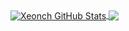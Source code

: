 <a href="https://github.com/XanderID">
  <img align="center" src="https://github-readme-stats-sigma-five.vercel.app/api?username=XeonCh&count_private=true&show_icons=true&hide_border=false&custom_title=MulqiGaming64%20Github%20Stats&include_all_commits=true&hide=issues&theme=tokyonight" alt="Xeonch GitHub Stats" />
</a>
<a href="https://github.com/XanderID">
  <img align="center" src="https://github-readme-stats-sigma-five.vercel.app/api/top-langs/?username=XeonCh&layout=compact&hide_border=false&theme=tokyonight" />
</a>
<!---
XeonCh/XeonCh is a ✨ special ✨ repository because its `README.md` (this file) appears on your GitHub profile.
You can click the Preview link to take a look at your changes.
--->
